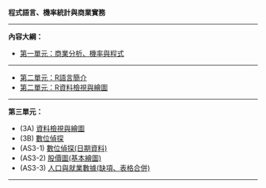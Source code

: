 
**程式語言、機率統計與商業實務**

<hr>

**內容大綱：**

* [第一單元：商業分析、機率與程式](https://gtonychuo.github.io/2019RPB/unit01/unit01.html)

<hr>

* [第二單元：R語言簡介](https://gtonychuo.github.io/2019RPB/unit02/unit02a.html)
* [第二單元：R資料檢視與繪圖](https://gtonychuo.github.io/2019RPB/unit02/unit02b.html)

<hr>

**第三單元：**
* (3A) [資料檢視與繪圖](https://gtonychuo.github.io/2019RPB/unit03/unit03a.html)
* (3B) [數位偵探](https://gtonychuo.github.io/2019RPB/unit03/unit03b.html)
* (AS3-1) [數位偵探(日期資料)](https://gtonychuo.github.io/2019RPB/unit03/as3ex/AS3-1.html)
* (AS3-2) [股價圖(基本繪圖)](https://gtonychuo.github.io/2019RPB/unit03/as3ex/AS3-2.html)
* (AS3-3) [人口與就業數據(缺項、表格合併)](https://gtonychuo.github.io/2019RPB/unit03/as3ex/AS3-3.html)

<hr>


